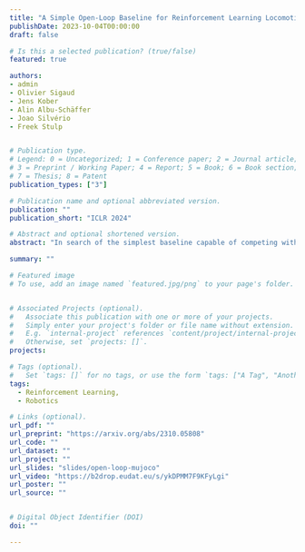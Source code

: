 ```yaml
---
title: "A Simple Open-Loop Baseline for Reinforcement Learning Locomotion Tasks"
publishDate: 2023-10-04T00:00:00
draft: false

# Is this a selected publication? (true/false)
featured: true

authors:
- admin
- Olivier Sigaud
- Jens Kober
- Alin Albu-Schäffer
- Joao Silvério
- Freek Stulp


# Publication type.
# Legend: 0 = Uncategorized; 1 = Conference paper; 2 = Journal article;
# 3 = Preprint / Working Paper; 4 = Report; 5 = Book; 6 = Book section;
# 7 = Thesis; 8 = Patent
publication_types: ["3"]

# Publication name and optional abbreviated version.
publication: ""
publication_short: "ICLR 2024"

# Abstract and optional shortened version.
abstract: "In search of the simplest baseline capable of competing with Deep Reinforcement Learning on locomotion tasks, we propose a biologically inspired model-free open-loop strategy. Drawing upon prior knowledge and harnessing the elegance of simple oscillators to generate periodic joint motions, it achieves respectable performance in five different locomotion environments, with a number of tunable parameters that is a tiny fraction of the thousands typically required by RL algorithms. Unlike RL methods, which are prone to performance degradation when exposed to sensor noise or failure, our open-loop oscillators exhibit remarkable robustness due to their lack of reliance on sensors. Furthermore, we showcase a successful transfer from simulation to reality using an elastic quadruped, all without the need for randomization or reward engineering. "

summary: ""

# Featured image
# To use, add an image named `featured.jpg/png` to your page's folder.


# Associated Projects (optional).
#   Associate this publication with one or more of your projects.
#   Simply enter your project's folder or file name without extension.
#   E.g. `internal-project` references `content/project/internal-project/index.md`.
#   Otherwise, set `projects: []`.
projects:

# Tags (optional).
#   Set `tags: []` for no tags, or use the form `tags: ["A Tag", "Another Tag"]` for one or more tags.
tags:
  - Reinforcement Learning,
  - Robotics

# Links (optional).
url_pdf: ""
url_preprint: "https://arxiv.org/abs/2310.05808"
url_code: ""
url_dataset: ""
url_project: ""
url_slides: "slides/open-loop-mujoco"
url_video: "https://b2drop.eudat.eu/s/ykDPMM7F9KFyLgi"
url_poster: ""
url_source: ""


# Digital Object Identifier (DOI)
doi: ""

---
```

